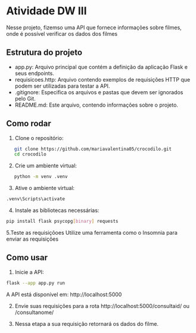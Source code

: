 # Atividade DW III
Nesse projeto, fizemso uma API que fornece informações sobre filmes, onde é possível verificar os dados dos filmes

## Estrutura do projeto  

- app.py: Arquivo principal que contém a definição da aplicação Flask e seus endpoints.
- requisicoes.http: Arquivo contendo exemplos de requisições HTTP que podem ser utilizadas para testar a API.
- .gitignore: Especifica os arquivos e pastas que devem ser ignorados pelo Git.
- README.md: Este arquivo, contendo informações sobre o projeto.

##  Como rodar

1. Clone o repositório:
```bash
   git clone https://github.com/mariavalentina05/crocodilo.git
   cd crocodilo
```

2. Crie um ambiente virtual:
```bash
   python -m venv .venv
```

3. Ative o ambiente virtual:
```bash
.venv\Scripts\activate
```

4. Instale as bibliotecas necessárias:
```bash
pip install flask psycopg[binary] requests
```

5.Teste as requisiçõoes 
Utilize uma ferramenta como o Insomnia para enviar as requisições 

## Como usar 
1. Inicie a API:
```bash
flask --app app.py run
```
A API está disponível em: http://localhost:5000 

2. Envie suas requisições para a rota http://localhost:5000/consultaid/<id> ou /consultanome/<nomedofilme>

3. Nessa etapa a sua requisição retornará os dados do filme.
